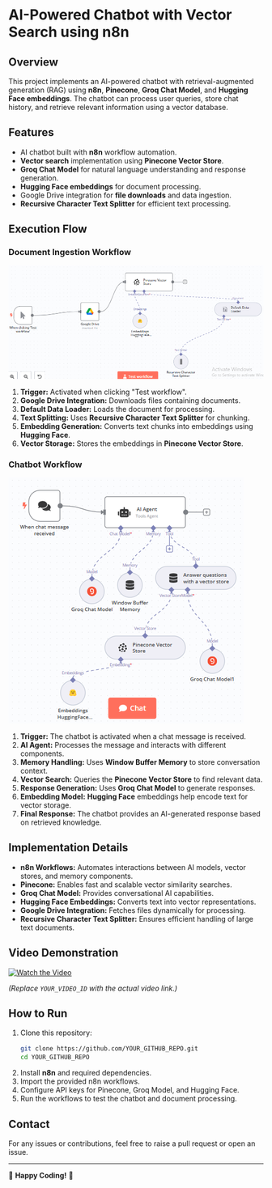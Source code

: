 # AI-Powered Chatbot with Vector Search using n8n

## Overview
This project implements an AI-powered chatbot with retrieval-augmented generation (RAG) using **n8n**, **Pinecone**, **Groq Chat Model**, and **Hugging Face embeddings**. The chatbot can process user queries, store chat history, and retrieve relevant information using a vector database.

## Features
- AI chatbot built with **n8n** workflow automation.
- **Vector search** implementation using **Pinecone Vector Store**.
- **Groq Chat Model** for natural language understanding and response generation.
- **Hugging Face embeddings** for document processing.
- Google Drive integration for **file downloads** and data ingestion.
- **Recursive Character Text Splitter** for efficient text processing.

## Execution Flow
### Document Ingestion Workflow
![Document Ingestion Workflow](https://github.com/Tanujkumar24/n8n-workflows-RAG-AGENT/blob/main/Document%20Ingestion%20Workflow.png)
1. **Trigger:** Activated when clicking "Test workflow".
2. **Google Drive Integration:** Downloads files containing documents.
3. **Default Data Loader:** Loads the document for processing.
4. **Text Splitting:** Uses **Recursive Character Text Splitter** for chunking.
5. **Embedding Generation:** Converts text chunks into embeddings using **Hugging Face**.
6. **Vector Storage:** Stores the embeddings in **Pinecone Vector Store**.

### Chatbot Workflow
![Chatbot Workflow](https://github.com/Tanujkumar24/n8n-workflows-RAG-AGENT/blob/main/Chatbot%20Workflow.png)
1. **Trigger:** The chatbot is activated when a chat message is received.
2. **AI Agent:** Processes the message and interacts with different components.
3. **Memory Handling:** Uses **Window Buffer Memory** to store conversation context.
4. **Vector Search:** Queries the **Pinecone Vector Store** to find relevant data.
5. **Response Generation:** Uses **Groq Chat Model** to generate responses.
6. **Embedding Model:** **Hugging Face** embeddings help encode text for vector storage.
7. **Final Response:** The chatbot provides an AI-generated response based on retrieved knowledge.

## Implementation Details
- **n8n Workflows:** Automates interactions between AI models, vector stores, and memory components.
- **Pinecone:** Enables fast and scalable vector similarity searches.
- **Groq Chat Model:** Provides conversational AI capabilities.
- **Hugging Face Embeddings:** Converts text into vector representations.
- **Google Drive Integration:** Fetches files dynamically for processing.
- **Recursive Character Text Splitter:** Ensures efficient handling of large text documents.

## Video Demonstration
[![Watch the Video](https://img.youtube.com/vi/YOUR_VIDEO_ID/maxresdefault.jpg)](https://www.youtube.com/watch?v=YOUR_VIDEO_ID)

*(Replace `YOUR_VIDEO_ID` with the actual video link.)*

## How to Run
1. Clone this repository:
   ```bash
   git clone https://github.com/YOUR_GITHUB_REPO.git
   cd YOUR_GITHUB_REPO
   ```
2. Install **n8n** and required dependencies.
3. Import the provided n8n workflows.
4. Configure API keys for Pinecone, Groq Model, and Hugging Face.
5. Run the workflows to test the chatbot and document processing.

## Contact
For any issues or contributions, feel free to raise a pull request or open an issue.

---
🚀 **Happy Coding!** 🚀
